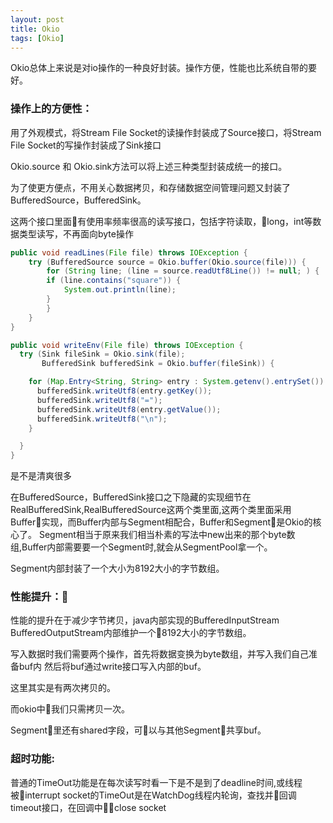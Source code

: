 ```yaml
---
layout: post
title: Okio
tags: [Okio]
---
```

Okio总体上来说是对io操作的一种良好封装。操作方便，性能也比系统自带的要好。

### 操作上的方便性：
用了外观模式，将Stream File Socket的读操作封装成了Source接口，将Stream File Socket的写操作封装成了Sink接口

Okio.source 和 Okio.sink方法可以将上述三种类型封装成统一的接口。

为了使更方便点，不用关心数据拷贝，和存储数据空间管理问题又封装了BufferedSource，BufferedSink。

这两个接口里面有使用率频率很高的读写接口，包括字符读取，long，int等数据类型读写，不再面向byte操作
```java
public void readLines(File file) throws IOException {
    try (BufferedSource source = Okio.buffer(Okio.source(file))) {
        for (String line; (line = source.readUtf8Line()) != null; ) {
        if (line.contains("square")) {
            System.out.println(line);
        }
        }
    }
}

public void writeEnv(File file) throws IOException {
  try (Sink fileSink = Okio.sink(file);
       BufferedSink bufferedSink = Okio.buffer(fileSink)) {

    for (Map.Entry<String, String> entry : System.getenv().entrySet()) {
      bufferedSink.writeUtf8(entry.getKey());
      bufferedSink.writeUtf8("=");
      bufferedSink.writeUtf8(entry.getValue());
      bufferedSink.writeUtf8("\n");
    }

  }
}
```
是不是清爽很多

在BufferedSource，BufferedSink接口之下隐藏的实现细节在RealBufferedSink,RealBufferedSource这两个类里面,这两个类里面采用Buffer实现，而Buffer内部与Segment相配合，Buffer和Segment是Okio的核心了。
Segment相当于原来我们相当朴素的写法中new出来的那个byte数组,Buffer内部需要要一个Segment时,就会从SegmentPool拿一个。

Segment内部封装了一个大小为8192大小的字节数组。

### 性能提升：

性能的提升在于减少字节拷贝，java内部实现的BufferedInputStream BufferedOutputStream内部维护一个8192大小的字节数组。

写入数据时我们需要两个操作，首先将数据变换为byte数组，并写入我们自己准备buf内
然后将buf通过write接口写入内部的buf。

这里其实是有两次拷贝的。

而okio中我们只需拷贝一次。

Segment里还有shared字段，可以与其他Segment共享buf。

### 超时功能:

普通的TimeOut功能是在每次读写时看一下是不是到了deadline时间,或线程被interrupt
socket的TimeOut是在WatchDog线程内轮询，查找并回调timeout接口，在回调中close socket